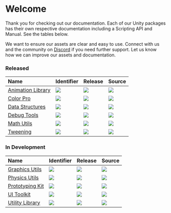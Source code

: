 # Welcome

Thank you for checking out our documentation. Each of our Unity packages has their own respective documentation including a Scripting API and Manual. See the tables below.

We want to ensure our assets are clear and easy to use. Connect with us and the community on [Discord](https://discord.gg/DdYyWVb) if you need further support. Let us know how we can improve our assets and documentation.

### Released

| Name                                                                     | Identifier                                                                            | Release                                                                                                                                            | Source                                                                                                                |
| :----------------------------------------------------------------------- | :------------------------------------------------------------------------------------ | :------------------------------------------------------------------------------------------------------------------------------------------------- | :-------------------------------------------------------------------------------------------------------------------- |
| [Animation Library](https://docs.zigurous.com/com.zigurous.animation)    | ![](https://img.shields.io/badge/-com.zigurous.animation-lightgrey?color=4c4c4c)      | [![](https://img.shields.io/github/package-json/v/zigurous/unity-animation-library)](https://github.com/zigurous/unity-animation-library/releases) | [![](https://img.shields.io/badge/github-repo-blue?logo=github)](https://github.com/zigurous/unity-animation-library) |
| [Color Pro](https://docs.zigurous.com/com.zigurous.color)                | ![](https://img.shields.io/badge/-com.zigurous.color-lightgrey?color=4c4c4c)          | [![](https://img.shields.io/badge/version-v1.1.0-blue)](https://github.com/zigurous/unity-color-pro/releases)                                      | [![](https://img.shields.io/badge/github-repo-blue?logo=github)](https://github.com/zigurous/unity-color-pro)         |
| [Data Structures](https://docs.zigurous.com/com.zigurous.datastructures) | ![](https://img.shields.io/badge/-com.zigurous.datastructures-lightgrey?color=4c4c4c) | [![](https://img.shields.io/github/package-json/v/zigurous/unity-data-structures)](https://github.com/zigurous/unity-data-structures/releases)     | [![](https://img.shields.io/badge/github-repo-blue?logo=github)](https://github.com/zigurous/unity-data-structures)   |
| [Debug Tools](https://docs.zigurous.com/com.zigurous.debug)              | ![](https://img.shields.io/badge/-com.zigurous.debug-lightgrey?color=4c4c4c)          | [![](https://img.shields.io/github/package-json/v/zigurous/unity-debug-tools)](https://github.com/zigurous/unity-debug-tools/releases)             | [![](https://img.shields.io/badge/github-repo-blue?logo=github)](https://github.com/zigurous/unity-debug-tools)       |
| [Math Utils](https://docs.zigurous.com/com.zigurous.math)                | ![](https://img.shields.io/badge/-com.zigurous.math-lightgrey?color=4c4c4c)           | [![](https://img.shields.io/github/package-json/v/zigurous/unity-math-utils)](https://github.com/zigurous/unity-math-utils/releases)               | [![](https://img.shields.io/badge/github-repo-blue?logo=github)](https://github.com/zigurous/unity-math-utils)        |
| [Tweening](https://docs.zigurous.com/com.zigurous.tweening)              | ![](https://img.shields.io/badge/-com.zigurous.tweening-lightgrey?color=4c4c4c)       | [![](https://img.shields.io/github/package-json/v/zigurous/unity-tweening-system)](https://github.com/zigurous/unity-tweening-system/releases)     | [![](https://img.shields.io/badge/github-repo-blue?logo=github)](https://github.com/zigurous/unity-tweening-system)   |

### In Development

| Name                                                                  | Identifier                                                                         | Release                                                                                                                                        | Source                                                                                                              |
| :-------------------------------------------------------------------- | :--------------------------------------------------------------------------------- | :--------------------------------------------------------------------------------------------------------------------------------------------- | :------------------------------------------------------------------------------------------------------------------ |
| [Graphics Utils](https://docs.zigurous.com/com.zigurous.graphics)     | ![](https://img.shields.io/badge/-com.zigurous.graphics-lightgrey?color=4c4c4c)    | [![](https://img.shields.io/github/package-json/v/zigurous/unity-graphics-utils)](https://github.com/zigurous/unity-graphics-utils/releases)   | [![](https://img.shields.io/badge/github-repo-blue?logo=github)](https://github.com/zigurous/unity-graphics-utils)  |
| [Physics Utils](https://docs.zigurous.com/com.zigurous.physics)       | ![](https://img.shields.io/badge/-com.zigurous.physics-lightgrey?color=4c4c4c)     | [![](https://img.shields.io/github/package-json/v/zigurous/unity-physics-utils)](https://github.com/zigurous/unity-physics-utils/releases)     | [![](https://img.shields.io/badge/github-repo-blue?logo=github)](https://github.com/zigurous/unity-physics-utils)   |
| [Prototyping Kit](https://docs.zigurous.com/com.zigurous.prototyping) | ![](https://img.shields.io/badge/-com.zigurous.prototyping-lightgrey?color=4c4c4c) | [![](https://img.shields.io/github/package-json/v/zigurous/unity-prototyping-kit)](https://github.com/zigurous/unity-prototyping-kit/releases) | [![](https://img.shields.io/badge/github-repo-blue?logo=github)](https://github.com/zigurous/unity-prototyping-kit) |
| [UI Toolkit](https://docs.zigurous.com/com.zigurous.ui)               | ![](https://img.shields.io/badge/-com.zigurous.ui-lightgrey?color=4c4c4c)          | [![](https://img.shields.io/github/package-json/v/zigurous/unity-ui-toolkit)](https://github.com/zigurous/unity-ui-toolkit/releases)           | [![](https://img.shields.io/badge/github-repo-blue?logo=github)](https://github.com/zigurous/unity-ui-toolkit)      |
| [Utility Library](https://docs.zigurous.com/com.zigurous.utility)     | ![](https://img.shields.io/badge/-com.zigurous.utility-lightgrey?color=4c4c4c)     | [![](https://img.shields.io/badge/version-v0.0.0-orange)](https://github.com/zigurous/unity-utility-library/releases)                          | [![](https://img.shields.io/badge/github-repo-blue?logo=github)](https://github.com/zigurous/unity-utility-library) |

